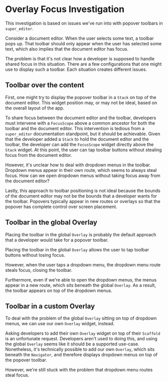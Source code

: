 # Overlay Focus Investigation

This investigation is based on issues we've run into with popover toolbars in `super_editor`.

Consider a document editor. When the user selects some text, a toolbar pops up. That toolbar should
only appear when the user has selected some text, which also implies that the document editor has
focus.

The problem is that it's not clear how a developer is supposed to handle shared focus in this
situation. There are a few configurations that one might use to display such a toolbar. Each
situation creates different issues.

## Toolbar over the content
First, one might try to display the popover toolbar in a `Stack` on top of the document editor. This
widget position may, or may not be ideal, based on the overall layout of the app.

To share focus between the document editor and the toolbar, developers must intervene with a 
`FocusScope` above a common ancestor for both the toolbar and the document editor. This
intervention is tedious from a `super_editor` documentation standpoint, but it should be achievable.
Given that the developer added a `Stack` to hold the document editor and the toolbar, the developer
can add the `FocusScope` widget directly above the `Stack` widget. At this point, the user can tap
toolbar buttons without stealing focus from the document editor.

However, it's unclear how to deal with dropdown menus in the toolbar. Dropdown menus appear in their
own route, which seems to always steal focus. How can we open dropdown menus without taking focus
away from the document editor?

Lastly, this approach to toolbar positioning is not ideal because the bounds of the document editor
may not be the bounds that a developer wants for the toolbar. Popovers typically appear in new
routes or overlays so that the popover has complete control over screen placement.

## Toolbar in the global Overlay
Placing the toolbar in the global `Overlay` is probably the default approach that a developer would
take for a popover toolbar.

Placing the toolbar in the global `Overlay` allows the user to tap toolbar buttons without losing
focus.

However, when the user taps a dropdown menu, the dropdown menu route steals focus, closing the
toolbar.

Furthermore, even if we're able to open the dropdown menus, the menus appear in a new route, which
sits beneath the global `Overlay`. As a result, the toolbar appears on top of the dropdown menus.

## Toolbar in a custom Overlay
To deal with the problem of the global `Overlay` sitting on top of dropdown menus, we can use our
own `Overlay` widget, instead.

Asking developers to add their own `Overlay` widget on top of their `Scaffold` is an unfortunate
request. Developers aren't used to doing this, and using the global `Overlay` seems like it should
be a supported use-case. Nonetheless, it's technically possible to add our own `Overlay`, which
sits beneath the `Navigator`, and therefore displays dropdown menus on top of the popover toolbar.

However, we're still stuck with the problem that dropdown menu routes steal focus.